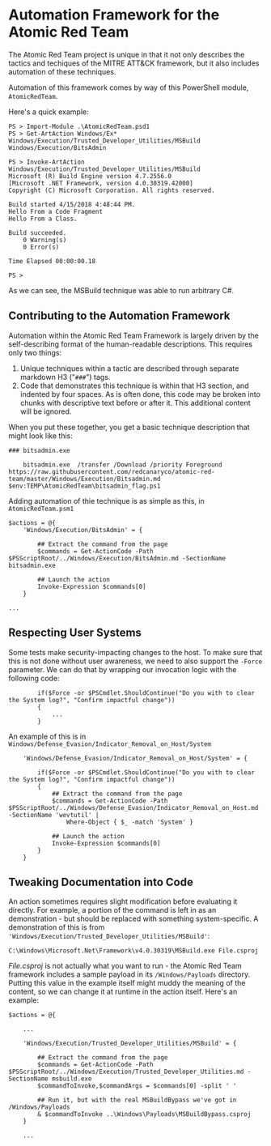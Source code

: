 # Automation Framework for the Atomic Red Team

The Atomic Red Team project is unique in that it not only describes the tactics and techiques of the MITRE ATT&CK framework, but it also includes automation of these techniques.

Automation of this framework comes by way of this PowerShell module, ```AtomicRedTeam```.

Here's a quick example:

```
PS > Import-Module .\AtomicRedTeam.psd1
PS > Get-ArtAction Windows/Ex*
Windows/Execution/Trusted_Developer_Utilities/MSBuild
Windows/Execution/BitsAdmin

PS > Invoke-ArtAction Windows/Execution/Trusted_Developer_Utilities/MSBuild
Microsoft (R) Build Engine version 4.7.2556.0
[Microsoft .NET Framework, version 4.0.30319.42000]
Copyright (C) Microsoft Corporation. All rights reserved.

Build started 4/15/2018 4:48:44 PM.
Hello From a Code Fragment
Hello From a Class.

Build succeeded.
    0 Warning(s)
    0 Error(s)

Time Elapsed 00:00:00.18

PS > 

```

As we can see, the MSBuild technique was able to run arbitrary C#.

## Contributing to the Automation Framework

Automation within the Atomic Red Team Framework is largely driven by the self-describing format of the human-readable descriptions. This requires only two things:

1) Unique techniques within a tactic are described through separate markdown H3 ("```###```") tags.
2) Code that demonstrates this technique is within that H3 section, and indented by four spaces. As is often done, this code may be broken into chunks with descriptive text before or after it. This additional content will be ignored.

When you put these together, you get a basic technique description that might look like this:

```
### bitsadmin.exe

    bitsadmin.exe  /transfer /Download /priority Foreground https://raw.githubusercontent.com/redcanaryco/atomic-red-team/master/Windows/Execution/Bitsadmin.md $env:TEMP\AtomicRedTeam\bitsadmin_flag.ps1
```

Adding automation of thie technique is as simple as this, in ```AtomicRedTeam.psm1```

```
$actions = @{
    'Windows/Execution/BitsAdmin' = {

        ## Extract the command from the page
        $commands = Get-ActionCode -Path $PSScriptRoot/../Windows/Execution/BitsAdmin.md -SectionName bitsadmin.exe

        ## Launch the action
        Invoke-Expression $commands[0]
    }

...
```

## Respecting User Systems

Some tests make security-impacting changes to the host. To make sure that this is not done without user awareness, we need to also support the ```-Force``` parameter. We can do that by wrapping our invocation logic with the following code:

```
        if($Force -or $PSCmdlet.ShouldContinue("Do you with to clear the System log?", "Confirm impactful change"))
        {
            ...
        }

```

An example of this is in ```Windows/Defense_Evasion/Indicator_Removal_on_Host/System```

```
    'Windows/Defense_Evasion/Indicator_Removal_on_Host/System' = {

        if($Force -or $PSCmdlet.ShouldContinue("Do you with to clear the System log?", "Confirm impactful change"))
        {
            ## Extract the command from the page
            $commands = Get-ActionCode -Path $PSScriptRoot/../Windows/Defense_Evasion/Indicator_Removal_on_Host.md -SectionName 'wevtutil' |
                Where-Object { $_ -match 'System' }
            
            ## Launch the action
            Invoke-Expression $commands[0]
        }
    }
```

## Tweaking Documentation into Code

An action sometimes requires slight modification before evaluating it directly. For example, a portion of the command is left in as an demonstration - but should be replaced with something system-specific. A demonstration of this is from ```'Windows/Execution/Trusted_Developer_Utilities/MSBuild'```:

    C:\Windows\Microsoft.Net\Framework\v4.0.30319\MSBuild.exe File.csproj

_File.csproj_ is not actually what you want to run - the Atomic Red Team framework includes a sample payload in its ```/Windows/Payloads``` directory. Putting this value in the example itself might muddy the meaning of the content, so we can change it at runtime in the action itself. Here's an example:

```
$actions = @{

    ...

    'Windows/Execution/Trusted_Developer_Utilities/MSBuild' = {

        ## Extract the command from the page
        $commands = Get-ActionCode -Path $PSScriptRoot/../Windows/Execution/Trusted_Developer_Utilities.md -SectionName msbuild.exe
        $commandToInvoke,$commandArgs = $commands[0] -split ' '

        ## Run it, but with the real MSBuildBypass we've got in /Windows/Payloads
        & $commandToInvoke ..\Windows\Payloads\MSBuildBypass.csproj
    }

    ...

```